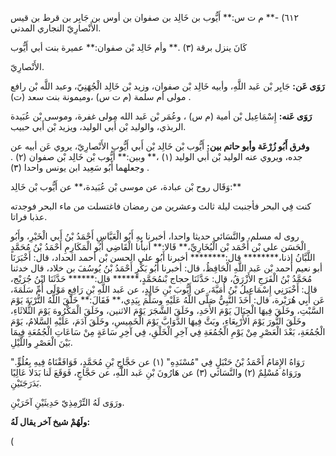 ٦١٢) -** م ت س:** أَيُّوب بن خَالِد بن صفوان بن أوس بن جَابِر بن قرط بن قيس الأَنْصارِيّ النجاري المدني.

كَانَ ينزل برقة (٣) .** وأم خَالِد بْن صفوان:** عميرة بنت أبي أَيُّوب

الأَنْصارِيّ.

**رَوَى عَن:** جَابِر بْن عَبد اللَّهِ، وأبيه خَالِد بْن صفوان، وزيد بْن خَالِد الْجُهَنِيّ، وعبد اللَّه بْن رافع مولى أم سلمة (م ت س) ،وميمونة بنت سعد (ت) .

**رَوَى عَنه:** إِسْمَاعِيل بْن أمية (م س) ، وعُمَر بْن عَبد الله مولى غفرة، وموسى بْن عُبَيدة الربذي، والوليد بْن أَبي الوليد، ويزيد بْن أَبي حبيب.

**وفرق أَبُو زُرْعَة وأبو حاتم بين:** أَيُّوب بْن خَالِد بْن أَبي أَيُّوب الأَنْصارِيّ، يروي عَن أبيه عن جده، ويروي عنه الوليد بْن أَبي الوليد (١) ،** وبين:** أَيُّوب بْن خَالِد بْن صفوان (٢) . وجعلهما أَبُو سَعِيد ابن يونس واحدا (٣) .

وَقَال روح بْن عبادة، عن موسى بْن عُبَيدة،** عن أَيُّوب بْن خَالِد:**

كنت فِي البحر فأجنبت ليلة ثالث وعشرين من رمضان فاغتسلت من ماء البحر فوجدته عذبا فراتا.

روى له مسلم، والنَّسَائي حديثا واحدا، أخبرنا بِهِ أَبُو الْعَبَّاسِ أَحْمَدُ بْنُ أَبي الْخَيْرِ، وأَبُو الْحَسَن علي بْن أَحْمَد بْن الْبُخَارِيِّ،** قَالا:** أنبأنا الْقَاضِي أَبُو الْمَكَارِمِ أَحْمَدُ بْنُ مُحَمَّدٍ اللَّبَّانُ إذنا،******** قال:******** أخبرنا أَبُو علي الحسن بْن أحمد الحداد، قال: أَخْبَرَنَا أبو نعيم أحمد بْن عَبد اللَّهِ الْحَافِظُ، قال: أخبرنا أَبُو بَكْرٍ أَحْمَدُ بْنُ يُوسُفَ بن خلاد، قال خدثنا مُحَمَّدُ بْنُ الْفَرَجِ الأَزْرَقُ، قال: حَدَّثَنَا حجاج بْنمُحَمَّدٍ،****** قال:****** حَدَّثَنَا ابْنُ جُرَيْج، قال: أَخْبَرَنِي إِسْمَاعِيلُ بْنُ أُمَيَّةَ، عن أَيُّوبَ بْنِ خَالِدٍ، عن عَبد اللَّهِ بْنِ رَافِعٍ مَوْلَى أُمِّ سَلَمَةَ، عَن أَبِي هُرَيْرة، قال: أَخَذَ النَّبِيُّ صَلَّى اللَّهُ عَلَيْهِ وسَلَّمَ بِيَدِي،** فَقَالَ:** خَلَقَ اللَّهُ التُّرْبَةَ يَوْمَ السَّبْتِ، وخَلَقَ فِيهَا الْجِبَالَ يَوْمَ الأَحَدِ، وخَلَقَ الشَّجَرَ يَوْمَ الاثنين، وخَلَقَ الْمَكْرُوهَ يَوْمَ الثُّلاثَاءِ، وخَلَقَ النُّورَ يَوْمَ الأَرْبِعَاءِ، وبَثَّ فِيهَا الدَّوَابَّ يَوْمَ الْخَمِيسِ، وخَلَقَ آدَمَ، عَلَيْهِ السَّلامُ، يَوْمَ الْجُمُعَةِ، بَعْدَ الْعَصْرِ مِنْ يَوْمِ الْجُمُعَةِ فِي آخِرِ الْخَلْقِ، فِي آخِرِ سَاعَةٍ مِنْ سَاعَاتِ الْجُمُعَةِ فِيمَا بَيْنَ الْعَصْرِ واللَّيْلِ.

"رَوَاهُ الإِمَامُ أَحْمَدُ بْنُ حَنْبَلٍ فِي "مُسْنَدِهِ" (١) عن حَجَّاجِ بْنِ مُحَمَّدٍ، فَوَافَقْنَاهُ فِيهِ بِعُلُوٍّ. ورَوَاهُ مُسْلِمٌ (٢) والنَّسَائي (٣) عن هَارُونَ بْنِ عَبد اللَّهِ، عن حَجَّاجٍ، فَوَقَعَ لَنا بَدَلا عَالِيًا بَدَرَجَتَيْنِ.

ورَوَى لَهُ التِّرْمِذِيّ حَدِيثَيْنِ آخَرَيْنِ.

**ولَهُمْ شيخ آخر يقال لَهُ:**

(